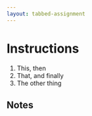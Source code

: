 ```yaml
---
layout: tabbed-assignment
---
```


# Instructions

1. This, then
1. That, and finally
1. The other thing

## Notes

<!-- Don't edit links here, change them in _data/assignment.yml instead, -->

[slides]: <{{site.data.assignment.slides}}>
[template]: <{{site.data.assignment.template}}>
